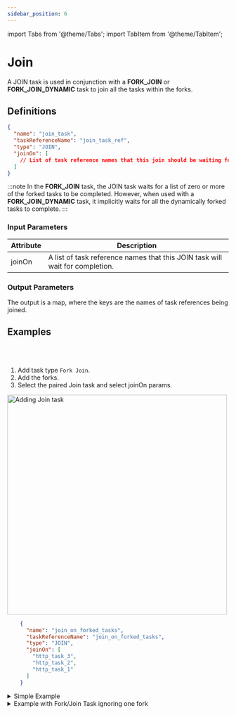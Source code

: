 ```yaml
---
sidebar_position: 6
---
```


import Tabs from '@theme/Tabs';
import TabItem from '@theme/TabItem';

# Join 

A JOIN task is used in conjunction with a **FORK_JOIN** or **FORK_JOIN_DYNAMIC** task to join all the tasks within the forks. 

## Definitions

```json
{
  "name": "join_task",
  "taskReferenceName": "join_task_ref",
  "type": "JOIN",
  "joinOn": [
    // List of task reference names that this join should be waiting for
  ]
}
```

:::note
In the **FORK_JOIN** task, the JOIN task waits for a list of zero or more of the forked tasks to be completed. However, when used with a **FORK_JOIN_DYNAMIC** task, it implicitly waits for all the dynamically forked tasks to complete.
:::

### Input Parameters

| Attribute | Description                                                                  |
| --------- | ---------------------------------------------------------------------------- |
| joinOn    | A list of task reference names that this JOIN task will wait for completion. |

### Output Parameters

The output is a map, where the keys are the names of task references being joined.

## Examples


<Tabs>
<TabItem value="UI" label="UI" className="paddedContent">

<div className="row">
<div className="col col--4">

<br/>
<br/>

1. Add task type `Fork Join`.
2. Add the forks.
3. Select the paired Join task and select joinOn params.

</div>
<div className="col">
<div className="embed-loom-video">

<p><img src="/content/img/ui-guide-join-task.png" alt="Adding Join task" width="500" height="auto"/></p>

</div>
</div>
</div>



</TabItem>
 <TabItem value="JSON" label="JSON Example">

```json
    {
      "name": "join_on_forked_tasks",
      "taskReferenceName": "join_on_forked_tasks",
      "type": "JOIN",
      "joinOn": [
        "http_task_3",
        "http_task_2",
        "http_task_1"
      ]
    }
```

</TabItem>
</Tabs>


<details><summary>Simple Example</summary>
<p>

Here is an example of a JOIN task. This task will wait for the completion of tasks **my_task_ref_1** and **my_task_ref_2** as specified by the joinOn attribute.

```json
    {
      "name": "join_task",
      "taskReferenceName": "my_join_task_ref",
      "type": "JOIN",
      "joinOn": [
        "my_task_ref_1",
        "my_task_ref_2"
      ]
    }
```
</p>
</details>

<details><summary>Example with Fork/Join Task ignoring one fork</summary>
<p>

Here is an example of a JOIN task used in conjunction with a FORK_JOIN task. The 'FORK_JOIN' spawns three tasks. An **email_notification** task, a **sms_notification** task, and a **http_notification** task. Email and SMS are usually the best-effort delivery systems. However, in the case of an HTTP-based notification, you get a return code, and you can retry until it succeeds or eventually give up. When you set up a notification workflow, you may decide to continue if you kicked off an email and sms notification. In that case, you can decide to joinOn those specific tasks only. However, the **http_notification** task will still continue to execute, but it will not block the rest of the workflow from proceeding.

```json
    [
      {
        "name": "fork_join",
        "taskReferenceName": "my_fork_join_ref",
        "type": "FORK_JOIN",
        "forkTasks": [
          [
            {
              "name": "email_notification",
              "taskReferenceName": "email_notification_ref",
              "type": "SIMPLE"
            }
          ],
          [
            {
              "name": "sms_notification",
              "taskReferenceName": "sms_notification_ref",
              "type": "SIMPLE"
            }
          ],
          [
            {
              "name": "http_notification",
              "taskReferenceName": "http_notification_ref",
              "type": "SIMPLE"
            }
          ]
        ]
      },
      {
        "name": "notification_join",
        "taskReferenceName": "notification_join_ref",
        "type": "JOIN",
        "joinOn": [
          "email_notification_ref",
          "sms_notification_ref"
        ]
      }
    ]
```

Here is what the output of **notification_join** will look like. The output is a map, where the keys are the names of task references being joined. The corresponding values are the outputs of those tasks.

```json
    {
      "email_notification_ref": {
        "email_sent_at": "2021-11-06T07:37:17+0000",
        "email_sent_to": "test@example.com"
      },
      "sms_notification_ref": {
        "sms_sent_at": "2021-11-06T07:37:17+0129",
        "sms_sent_to": "+1-xxx-xxx-xxxx"
      }
    }
```
</p>
</details>